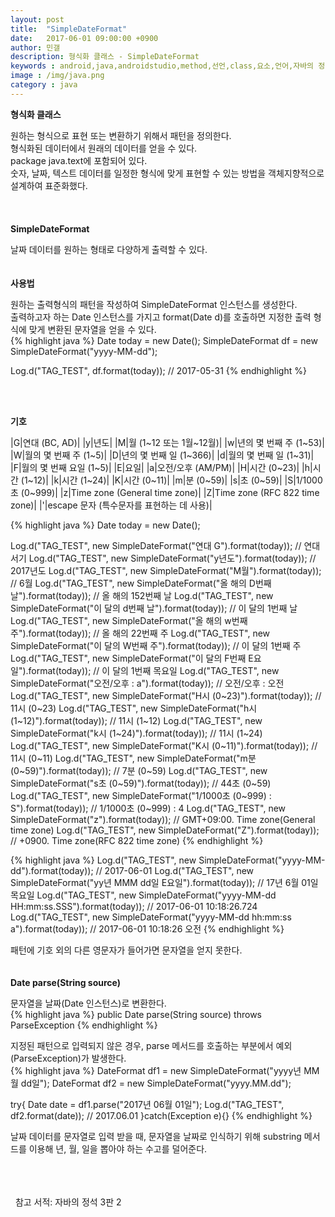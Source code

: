 ```yaml
---
layout: post
title:  "SimpleDateFormat"
date:   2017-06-01 09:00:00 +0900
author: 민갤
description: 형식화 클래스 - SimpleDateFormat
keywords : android,java,androidstudio,method,선언,class,요소,언어,자바의 정석,프로그래밍,형식화 클래스,java.text,SimpleDateFormat,형식화,패턴,날짜
image : /img/java.png
category : java
---
```

<div><strong class="h2">형식화 클래스</strong></div><p></p>
<div>원하는 형식으로 표현 또는 변환하기 위해서 패턴을 정의한다.</div>
<div>형식화된 데이터에서 원래의 데이터를 얻을 수 있다.</div>
<div><span class="red">package java.text</span>에 포함되어 있다.</div>
<div>숫자, 날짜, 텍스트 데이터를 일정한 형식에 맞게 표현할 수 있는 방법을 객체지향적으로 설계하여 표준화했다.</div>
<br>
<br>
<br>

<div><strong class="h2">SimpleDateFormat</strong></div><p></p>
<div>날짜 데이터를 원하는 형태로 다양하게 출력할 수 있다.</div>
<br>
<br>

<div><strong>사용법</strong></div><p></p>
<div>원하는 출력형식의 패턴을 작성하여 SimpleDateFormat 인스턴스를 생성한다.</div>
<div>출력하고자 하는 Date 인스턴스를 가지고 format(Date d)를 호출하면 지정한 출력 형식에 맞게 변환된 문자열을 얻을 수 있다.</div>
{% highlight java %}
Date today = new Date();
SimpleDateFormat df = new SimpleDateFormat("yyyy-MM-dd");

Log.d("TAG_TEST", df.format(today));        // 2017-05-31
{% endhighlight %}<p></p>
<br>
<br>

<div><strong>기호</strong></div><p></p>

|G|연대 (BC, AD)|
|y|년도|
|M|월 (1~12 또는 1월~12월)|
|w|년의 몇 번째 주 (1~53)|
|W|월의 몇 번째 주 (1~5)|
|D|년의 몇 번째 일 (1~366)|
|d|월의 몇 번째 일 (1~31)|
|F|월의 몇 번째 요일 (1~5)|
|E|요일|
|a|오전/오후 (AM/PM)|
|H|시간 (0~23)|
|h|시간 (1~12)|
|k|시간 (1~24)|
|K|시간 (0~11)|
|m|분 (0~59)|
|s|초 (0~59)|
|S|1/1000초 (0~999)|
|z|Time zone (General time zone)|
|Z|Time zone (RFC 822 time zone)|
|'|escape 문자 (특수문자를 표현하는 데 사용)|

{% highlight java %}
Date today = new Date();

Log.d("TAG_TEST", new SimpleDateFormat("연대 G").format(today));                  // 연대 서기
Log.d("TAG_TEST", new SimpleDateFormat("y년도").format(today));                   // 2017년도
Log.d("TAG_TEST", new SimpleDateFormat("M월").format(today));                     // 6월
Log.d("TAG_TEST", new SimpleDateFormat("올 해의 D번째 날").format(today));        // 올 해의 152번째 날
Log.d("TAG_TEST", new SimpleDateFormat("이 달의 d번째 날").format(today));        // 이 달의 1번째 날
Log.d("TAG_TEST", new SimpleDateFormat("올 해의 w번째 주").format(today));        // 올 해의 22번째 주
Log.d("TAG_TEST", new SimpleDateFormat("이 달의 W번째 주").format(today));        // 이 달의 1번째 주
Log.d("TAG_TEST", new SimpleDateFormat("이 달의 F번째 E요일").format(today));     // 이 달의 1번째 목요일
Log.d("TAG_TEST", new SimpleDateFormat("오전/오후 : a").format(today));           // 오전/오후 : 오전
Log.d("TAG_TEST", new SimpleDateFormat("H시 (0~23)").format(today));              // 11시 (0~23)
Log.d("TAG_TEST", new SimpleDateFormat("h시 (1~12)").format(today));              // 11시 (1~12)
Log.d("TAG_TEST", new SimpleDateFormat("k시 (1~24)").format(today));              // 11시 (1~24)
Log.d("TAG_TEST", new SimpleDateFormat("K시 (0~11)").format(today));              // 11시 (0~11)
Log.d("TAG_TEST", new SimpleDateFormat("m분 (0~59)").format(today));              // 7분 (0~59)
Log.d("TAG_TEST", new SimpleDateFormat("s초 (0~59)").format(today));              // 44초 (0~59)
Log.d("TAG_TEST", new SimpleDateFormat("1/1000초 (0~999) : S").format(today));    // 1/1000초 (0~999) : 4
Log.d("TAG_TEST", new SimpleDateFormat("z").format(today));                       // GMT+09:00. Time zone(General time zone)
Log.d("TAG_TEST", new SimpleDateFormat("Z").format(today));                       // +0900. Time zone(RFC 822 time zone)
{% endhighlight %}<p></p>
{% highlight java %}
Log.d("TAG_TEST", new SimpleDateFormat("yyyy-MM-dd").format(today));                      // 2017-06-01
Log.d("TAG_TEST", new SimpleDateFormat("yy년 MMM dd일 E요일").format(today));             // 17년 6월 01일 목요일
Log.d("TAG_TEST", new SimpleDateFormat("yyyy-MM-dd HH:mm:ss.SSS").format(today));         // 2017-06-01 10:18:26.724
Log.d("TAG_TEST", new SimpleDateFormat("yyyy-MM-dd hh:mm:ss a").format(today));           // 2017-06-01 10:18:26 오전
{% endhighlight %}<p></p>
<div>패턴에 기호 외의 다른 영문자가 들어가면 문자열을 얻지 못한다.</div>
<br>
<br>

<div><strong>Date parse(String source)</strong></div><p></p>
<div>문자열을 날짜(Date 인스턴스)로 변환한다.</div>
{% highlight java %}
public Date parse(String source) throws ParseException
{% endhighlight %}<p></p>
<div>지정된 패턴으로 입력되지 않은 경우, parse 메서드를 호출하는 부분에서 예외(ParseException)가 발생한다.</div>
{% highlight java %}
DateFormat df1 = new SimpleDateFormat("yyyy년 MM월 dd일");
DateFormat df2 = new SimpleDateFormat("yyyy.MM.dd");

try{
    Date date = df1.parse("2017년 06월 01일");
    Log.d("TAG_TEST", df2.format(date));                      // 2017.06.01
}catch(Exception e){}
{% endhighlight %}<p></p>
<div>날짜 데이터를 문자열로 입력 받을 때, 문자열을 날짜로 인식하기 위해 substring 메서드를 이용해 년, 월, 일을 뽑아야 하는 수고를 덜어준다.</div>
<br>
<br>
<br>

&#149;&nbsp; 참고 서적: 자바의 정석 3판 2
